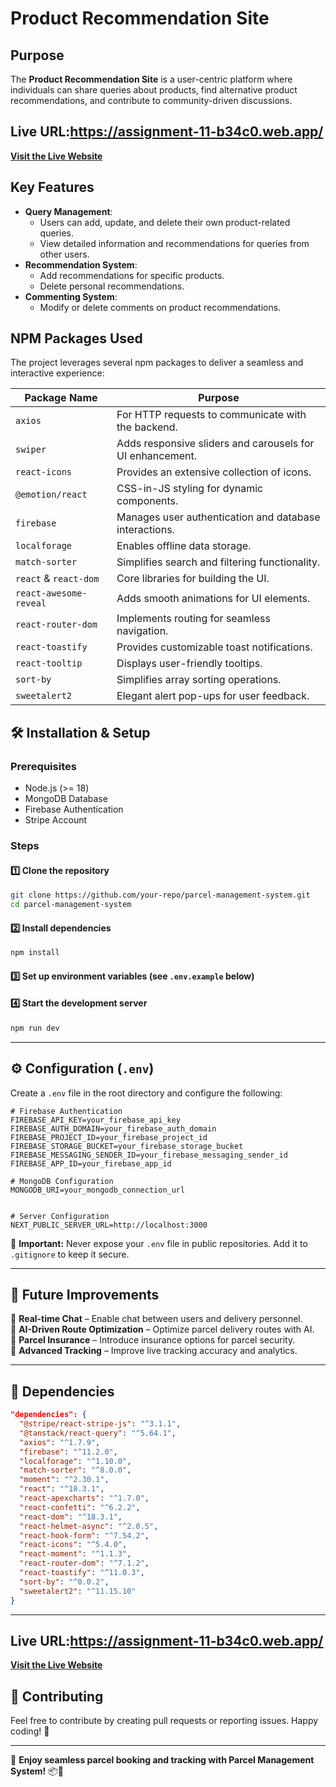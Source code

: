 # Product Recommendation Site

## Purpose
The **Product Recommendation Site** is a user-centric platform where individuals can share queries about products, find alternative product recommendations, and contribute to community-driven discussions.

## Live URL:https://assignment-11-b34c0.web.app/
[**Visit the Live Website**](#)

## Key Features
- **Query Management**:
  - Users can add, update, and delete their own product-related queries.
  - View detailed information and recommendations for queries from other users.
- **Recommendation System**:
  - Add recommendations for specific products.
  - Delete personal recommendations.
- **Commenting System**:
  - Modify or delete comments on product recommendations.

## NPM Packages Used
The project leverages several npm packages to deliver a seamless and interactive experience:

| **Package Name**          | **Purpose**                                                  |
|----------------------------|-------------------------------------------------------------|
| `axios`                   | For HTTP requests to communicate with the backend.          |
| `swiper`                  | Adds responsive sliders and carousels for UI enhancement.   |
| `react-icons`             | Provides an extensive collection of icons.                  |
| `@emotion/react`          | CSS-in-JS styling for dynamic components.                   |
| `firebase`                | Manages user authentication and database interactions.      |
| `localforage`             | Enables offline data storage.                               |
| `match-sorter`            | Simplifies search and filtering functionality.              |
| `react` & `react-dom`     | Core libraries for building the UI.                         |
| `react-awesome-reveal`    | Adds smooth animations for UI elements.                     |
| `react-router-dom`        | Implements routing for seamless navigation.                 |
| `react-toastify`          | Provides customizable toast notifications.                  |
| `react-tooltip`           | Displays user-friendly tooltips.                            |
| `sort-by`                 | Simplifies array sorting operations.                        |
| `sweetalert2`             | Elegant alert pop-ups for user feedback.                   |

## 🛠 Installation & Setup  

### **Prerequisites**  
- Node.js (>= 18)  
- MongoDB Database  
- Firebase Authentication  
- Stripe Account  

### **Steps**  

#### 1️⃣ Clone the repository  
```sh
git clone https://github.com/your-repo/parcel-management-system.git
cd parcel-management-system
```

#### 2️⃣ Install dependencies  
```sh
npm install
```

#### 3️⃣ Set up environment variables (see `.env.example` below)  

#### 4️⃣ Start the development server  
```sh
npm run dev
```

---

## ⚙️ Configuration (`.env`)  
Create a `.env` file in the root directory and configure the following:

```env
# Firebase Authentication
FIREBASE_API_KEY=your_firebase_api_key
FIREBASE_AUTH_DOMAIN=your_firebase_auth_domain
FIREBASE_PROJECT_ID=your_firebase_project_id
FIREBASE_STORAGE_BUCKET=your_firebase_storage_bucket
FIREBASE_MESSAGING_SENDER_ID=your_firebase_messaging_sender_id
FIREBASE_APP_ID=your_firebase_app_id

# MongoDB Configuration
MONGODB_URI=your_mongodb_connection_url


# Server Configuration
NEXT_PUBLIC_SERVER_URL=http://localhost:3000
```

🚨 **Important:** Never expose your `.env` file in public repositories. Add it to `.gitignore` to keep it secure.

---

## 🚀 Future Improvements  

🔹 **Real-time Chat** – Enable chat between users and delivery personnel.  
🔹 **AI-Driven Route Optimization** – Optimize parcel delivery routes with AI.  
🔹 **Parcel Insurance** – Introduce insurance options for parcel security.  
🔹 **Advanced Tracking** – Improve live tracking accuracy and analytics.  

---

## 📜 Dependencies  
```json
"dependencies": {
  "@stripe/react-stripe-js": "^3.1.1",
  "@tanstack/react-query": "^5.64.1",
  "axios": "^1.7.9",
  "firebase": "^11.2.0",
  "localforage": "^1.10.0",
  "match-sorter": "^8.0.0",
  "moment": "^2.30.1",
  "react": "^18.3.1",
  "react-apexcharts": "^1.7.0",
  "react-confetti": "^6.2.2",
  "react-dom": "^18.3.1",
  "react-helmet-async": "^2.0.5",
  "react-hook-form": "^7.54.2",
  "react-icons": "^5.4.0",
  "react-moment": "^1.1.3",
  "react-router-dom": "^7.1.2",
  "react-toastify": "^11.0.3",
  "sort-by": "^0.0.2",
  "sweetalert2": "^11.15.10"
}
```

---
## Live URL:https://assignment-11-b34c0.web.app/
[**Visit the Live Website**](#)

## 🤝 Contributing  
Feel free to contribute by creating pull requests or reporting issues. Happy coding! 🚀  

---
🚀 **Enjoy seamless parcel booking and tracking with Parcel Management System!** 📦📍

